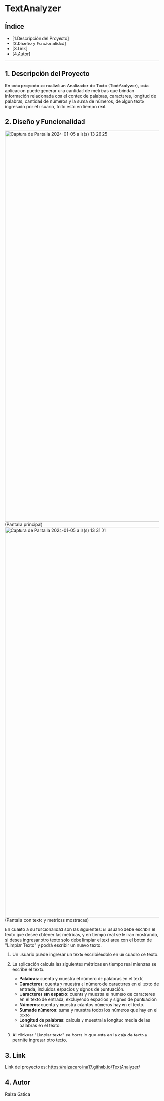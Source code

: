 # TextAnalyzer

## Índice

* [1.Descripción del Proyecto]
* [2.Diseño y Funcionalidad]
* [3.Link]
* [4.Autor]

***

## 1. Descripción del Proyecto

En este proyecto se realizó un Analizador de Texto (TextAnalyzer), 
esta aplicacion puede generar una cantidad de metricas que brindan 
información relacionada con el conteo de palabras,
caracteres, longitud de palabras, cantidad de números 
y la suma de números, de algun texto ingresado por el usuario,
todo esto en tiempo real.


## 2. Diseño y Funcionalidad

<img width="1280" alt="Captura de Pantalla 2024-01-05 a la(s) 13 26 25" src="https://github.com/RaizaCarolina17/TextAnalyzer/assets/118690498/27220b3f-e9e7-412c-bdc8-75adc996cfa7">
(Pantalla principal)

<img width="1278" alt="Captura de Pantalla 2024-01-05 a la(s) 13 31 01" src="https://github.com/RaizaCarolina17/TextAnalyzer/assets/118690498/0ad9915a-0468-41a6-80cb-64a51f1d78d0">
(Pantalla con texto y metricas mostradas)

En cuanto a su funcionalidad son las siguientes: 
El usuario debe escribir el texto que desee obtener las metricas,
y en tiempo real se le iran mostrando, si desea ingresar otro texto
solo debe limpiar el text area con el boton de "Limpiar Texto" y podrá
escribir un nuevo texto. 


1. Un usuario puede ingresar un texto escribiéndolo en un cuadro de texto.

2. La aplicación calcula las siguientes métricas en tiempo real
   mientras se escribe el texto. 

    - **Palabras**: cuenta y muestra el número de palabras en el texto
    - **Caracteres**: cuenta y muestra el número de
    caracteres en el texto de entrada, incluidos espacios y signos de
    puntuación.
    - **Caracteres sin espacio**: cuenta y muestra el número de caracteres en el texto de
    entrada, excluyendo espacios y signos de puntuación
    - **Números**: cuenta y muestra cúantos números hay en
    el texto.
    - **Sumade números**: suma y muestra todos los números que
    hay en el texto 
    - **Longitud de palabras**: calcula y muestra la
    longitud media de las palabras en el texto.

4. Al clickear "Limpiar texto" se borra lo que esta en la caja de texto
   y permite ingresar otro texto.


## 3. Link

Link del proyecto es:   https://raizacarolina17.github.io/TextAnalyzer/


## 4. Autor

Raiza Gatica 

